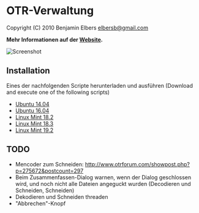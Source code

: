 OTR-Verwaltung
==============

Copyright (C) 2010 Benjamin Elbers <elbersb@gmail.com>

**Mehr Informationen auf der [Website](http://elbersb.de/otrverwaltung).**

![Screenshot](http://github.com/elbersb/otr-verwaltung/raw/master/data/media/screenshots/search.png)

Installation
------------

Eines der nachfolgenden Scripte herunterladen und ausführen
(Download and execute one of the following scripts)

* [Ubuntu 14.04](installscripts/install_ubuntu_1404_trusty.sh)
* [Ubuntu 16.04](installscripts/install_ubuntu_1604_xerius.sh)
* [Linux Mint 18.2](installscripts/install_mint_1802_sonya.sh)
* [Linux Mint 18.3](installscripts/install_mint_1803_sylvia.sh)
* [Linux Mint 19.2](installscripts/install_mint_1902_tina.sh)


TODO
----

* Mencoder zum Schneiden: http://www.otrforum.com/showpost.php?p=275672&postcount=297
* Beim Zusammenfassen-Dialog warnen, wenn der Dialog geschlossen wird, und noch nicht alle Dateien angeguckt wurden (Decodieren und Schneiden, Schneiden)
* Dekodieren und Schneiden threaden
* "Abbrechen"-Knopf
